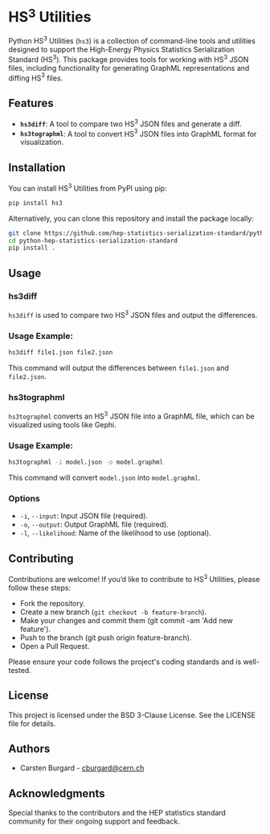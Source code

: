 # HS$^3$ Utilities

Python HS$^3$ Utilities (`hs3`) is a collection of command-line tools and
utilities designed to support the High-Energy Physics Statistics
Serialization Standard (HS$^3$). This package provides tools for working
with HS$^3$ JSON files, including functionality for generating GraphML
representations and diffing HS$^3$ files.

## Features

- **`hs3diff`**: A tool to compare two HS$^3$ JSON files and generate a diff.
- **`hs3tographml`**: A tool to convert HS$^3$ JSON files into GraphML format for visualization.

## Installation

You can install HS$^3$ Utilities from PyPI using pip:

```bash
pip install hs3
```

Alternatively, you can clone this repository and install the package locally:

```bash
git clone https://github.com/hep-statistics-serialization-standard/python-hep-statistics-serialization-standard
cd python-hep-statistics-serialization-standard
pip install .
```

## Usage

### hs3diff

`hs3diff` is used to compare two HS$^3$ JSON files and output the differences.

### Usage Example:

```bash
hs3diff file1.json file2.json
```

This command will output the differences between `file1.json` and `file2.json`.

### hs3tographml

`hs3tographml` converts an HS$^3$ JSON file into a GraphML file, which can be visualized using tools like Gephi.

### Usage Example:

```bash
hs3tographml -i model.json -o model.graphml
```

This command will convert `model.json` into `model.graphml`.

### Options
- `-i`, `--input`: Input JSON file (required).
- `-o`, `--output`: Output GraphML file (required).
- `-l`, `--likelihood`: Name of the likelihood to use (optional).

## Contributing

Contributions are welcome! If you’d like to contribute to HS$^3$
Utilities, please follow these steps:

- Fork the repository.
- Create a new branch (`git checkout -b feature-branch`).
- Make your changes and commit them (git commit -am 'Add new feature').
- Push to the branch (git push origin feature-branch).
- Open a Pull Request.

Please ensure your code follows the project's coding standards and is
well-tested.

## License

This project is licensed under the BSD 3-Clause License. See the
LICENSE file for details.

## Authors

- Carsten Burgard - cburgard@cern.ch

## Acknowledgments

Special thanks to the contributors and the HEP statistics standard
community for their ongoing support and feedback.

